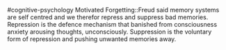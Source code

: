 #cognitive-psychology 
Motivated Forgetting::Freud said memory systems are self centred and we therefor repress and suppress bad memories. Repression is the defence mechanism that banished from consciousness anxiety arousing thoughts, unconsciously. Suppression is the voluntary form of repression and pushing unwanted memories away.
<!--SR:!2024-04-13,4,230-->